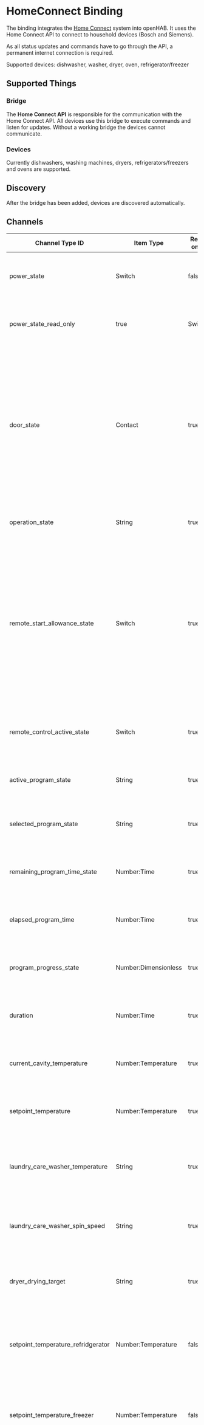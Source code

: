 # HomeConnect Binding

The binding integrates the [Home Connect](https://www.home-connect.com/) system into openHAB.
It uses the Home Connect API to connect to household devices (Bosch and Siemens). 

As all status updates and commands have to go through the API, a permanent internet connection is required.

Supported devices: dishwasher, washer, dryer, oven, refrigerator/freezer

## Supported Things

### Bridge

The __Home Connect API__ is responsible for the communication with the Home Connect API. All devices use this bridge to execute commands and listen for updates. Without a working bridge the devices cannot communicate.

### Devices

Currently dishwashers, washing machines, dryers, refrigerators/freezers and ovens are supported.

## Discovery

After the bridge has been added, devices are discovered automatically.


## Channels

| Channel Type ID | Item Type    | Read only | Description  | Available on thing |
| --------------- | ------------ | --------- | ------------ | ------------------ |
| power_state | Switch | false | This setting describes the current power state of the home appliance. | dishwasher | 
| power_state_read_only | true | Switch | This setting describes the current power state of the home appliance (read only). | oven | 
| door_state | Contact | true | This status describes the state of the door of the home appliance. A change of that status is either triggered by the user operating the home appliance locally (i.e. opening/closing door) or automatically by the home appliance (i.e. locking the door). | dishwasher, washer, dryer, oven, refrigerator/freezer | 
| operation_state | String | true | This status describes the operation state of the home appliance. | dishwasher, washer, dryer, oven | 
| remote_start_allowance_state | Switch | true  | This status indicates whether the remote program start is enabled. This can happen due to a programmatic change (only disabling), or manually by the user changing the flag locally on the home appliance, or automatically after a certain duration - usually 24 hours. | dishwasher, washer, dryer, oven | 
| remote_control_active_state | Switch | true  | This status indicates whether the allowance for remote controlling is enabled. | dishwasher, washer, dryer, oven | 
| active_program_state | String | true  | This status describes the active program of the home appliance. | dishwasher, washer, dryer, oven | 
| selected_program_state | String | true | This status describes the selected program of the home appliance. | dishwasher, washer, dryer, oven | 
| remaining_program_time_state | Number:Time | true | This status indicates the remaining program time of the home appliance. | dishwasher, washer, dryer, oven | 
| elapsed_program_time | Number:Time | true | This status indicates the elapsed program time of the home appliance. | oven | 
| program_progress_state | Number:Dimensionless | true | This status describes the program progress of the home appliance. | dishwasher, washer, dryer, oven | 
| duration | Number:Time | true | This status describes the duration of the program of the home appliance. | oven | 
| current_cavity_temperature | Number:Temperature | true | This status describes the current cavity temperature of the home appliance. | oven | 
| setpoint_temperature | Number:Temperature | true | This status describes the setpoint/target temperature of the home appliance. | oven | 
| laundry_care_washer_temperature | String | true | This status describes describes the temperature of the washing program of the home appliance. | washer | 
| laundry_care_washer_spin_speed | String | true | This status defines the spin speed of a washer program of the home appliance. | washer | 
| dryer_drying_target | String | true | This status defines the desired dryness of a program of the home appliance. | dryer | 
| setpoint_temperature_refridgerator | Number:Temperature | false | Target temperature of the refrigerator compartment (Range depends on appliance - common range 2 to 8°C). | refrigerator/freezer | 
| setpoint_temperature_freezer | Number:Temperature | false | Target temperature of the freezer compartment (Range depends on appliance - common range -16 to -24°C). | refrigerator/freezer | 
| super_mode_refrigerator | Switch | true | The setting has no impact on setpoint temperatures but will make the fridge compartment cool to the lowest possible temperature until it is disabled by the manually by the customer or by the HA because of a timeout. | refrigerator/freezer | 
| super_mode_freezer | Switch | true | This setting has no impact on setpoint temperatures but will make the freezer compartment cool to the lowest possible temperature until it is disabled by the manually by the customer or by the home appliance because of a timeout. | refrigerator/freezer | 
            
## Thing Configuration

### Configuring the __Home Connect API__ Bridge


#### Physical appliance

##### 1. Preconditions

1. Please create an account at [Home Connect](https://www.home-connect.com/) and add your physical appliance to your account.
2. Test the connection to your physical appliance via mobile app ([Apple App Store (iOS) ](https://itunes.apple.com/de/app/home-connect-app/id901397789?mt=8) or [Google Play Store (Android)](https://play.google.com/store/apps/details?id=com.bshg.homeconnect.android.release)).

##### 2. Create oAuth2 tokens (Device Flow)

1. Create an account at [https://developer.home-connect.com](https://developer.home-connect.com) and login.
2. Create an application at [https://developer.home-connect.com/applications](https://developer.home-connect.com/applications)
    * _Application ID_: e.g. `openhab-binding`
    * _OAuth Flow_: Device Flow
    * _Home Connect User Account for Testing_: the associated user account email from [Home Connect](https://www.home-connect.com/) **_Please don't use your developer account username_**
3. Now you should see the client id and secret of the application. Please save them for later.
4. Use `curl` or equivalent method to start the authorization. Please replace `[client id]` with your application client id.

Curl call:

```
curl -X POST \
  https://api.home-connect.com/security/oauth/device_authorization \
  -H 'Cache-Control: no-cache' \
  -H 'Content-Type: application/x-www-form-urlencoded' \
  -d 'client_id=[client id]&scope=IdentifyAppliance%20Monitor%20Settings'
```

Response:

```
{
    "expires_in": 300,
    "device_code": "xxxxx-yyy-44fa-ff5-5b82c6348",
    "user_code": "0123-4567",
    "verification_uri": "https://verify.home-connect.com",
    "interval": 5,
    "verification_uri_complete": "https://verify.home-connect.com?user_code=0123-4567"
}
```

Please save the `device_code` and the `verification_uri_complete` for later use.

5. Open the `verification_uri_complete` link in a web browser. You can now login with your [Home Connect](https://www.home-connect.com/) account and grant access. **_Please don't use your developer account credentials**
6. Use `curl` or equivalent method to get the oAuth token. Please replace `[client id]` and `[client secret]` with your application credentials. For `[device code]` use response data from step 4. 

Curl call:

```
curl -X POST \
  https://api.home-connect.com/security/oauth/token \
  -H 'Cache-Control: no-cache' \
  -H 'Content-Type: application/x-www-form-urlencoded' \
  -d 'client_id=[client id]&client_secret=[client secret]&grant_type=device_code&device_code=[device code]'
```

Response:

```
{
    "id_token": "xyz",
    "access_token": "abc",
    "expires_in": 86400,
    "scope": "IdentifyAppliance Monitor Settings",
    "refresh_token": "123456",
    "token_type": "Bearer"
}
```

Please save `refresh_token` for later use in Paper UI. According to the API documentation the token expires if it wasn't used within 2 months. These means once setup, the configuration should work without recreating tokens manually.

##### 3. Setup Paper UI

The Home Connect bridge can be configured in the Paper UI as follows:

1. Go to Inbox > Choose Binding and add a new "HomeConnect Binding".
2. Enter
    * __client id:__ your application client id
    * __client secret:__ your application client secret
    * __simulator:__ false
    * __refresh token:__ token from previous step
3. That's it! Now you can use autodiscovery to add devices.

#### Simulator

The Home Connect developer site allows you to use simulated appliances. You can control them at https://developer.home-connect.com/simulator/dishwasher.

1. Create an account at [https://developer.home-connect.com](https://developer.home-connect.com) and login.
2. Open [https://developer.home-connect.com/applications](https://developer.home-connect.com/applications) and save the client id from the default application: "API Web Client" for later use.
3. Setup bridge at Paper UI
    1. Go to Inbox > Choose Binding and add a new "HomeConnect Binding".
    2. Enter
        * __client id:__ id from 2. step
        * __client secret:__ leave blank
        * __simulator:__ true
        * __refresh token:__ leave blank
    3. That's it! Now you can use autodiscovery to add devices.


